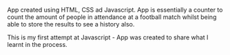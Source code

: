 App created using HTML, CSS ad Javascript. App is essentially a counter to count the amount of people in attendance at a football match whilst being able to store the results to see a history also. 

This is my first attempt at Javascript - App was created to share what I learnt in the process.
